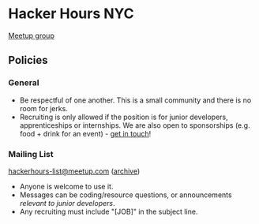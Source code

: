 # Hacker Hours NYC

[Meetup group](http://www.meetup.com/hackerhours/)

## Policies

### General

* Be respectful of one another.  This is a small community and there is no room for jerks.
* Recruiting is only allowed if the position is for junior developers, apprenticeships or internships.  We are also open to sponsorships (e.g. food + drink for an event) - [get in touch](https://github.com/afeld/hackerhours.org/wiki/About#contact)!

### Mailing List

hackerhours-list@meetup.com ([archive](http://www.meetup.com/hackerhours/messages/archive/))

* Anyone is welcome to use it.
* Messages can be coding/resource questions, or announcements *relevant to junior developers*.
* Any recruiting must include "[JOB]" in the subject line.
